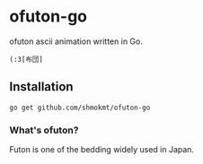 # ofuton-go

ofuton ascii animation written in Go.

```
(:3[布団]
```

## Installation

```
go get github.com/shmokmt/ofuton-go
```

### What's ofuton?

Futon is one of the bedding widely used in Japan.
